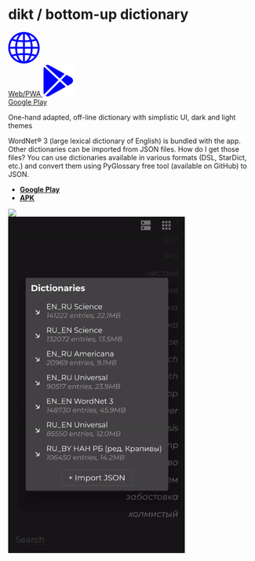 # dikt / bottom-up dictionary
<p float="left">
  <a href="#">
     <img src="https://raw.githubusercontent.com/maxim-saplin/dikt/master/_misc/web.svg" width="64"/>
     </br>
     Web/PWA
  </a>
  <a href="#">
     <img src="https://raw.githubusercontent.com/maxim-saplin/dikt/master/_misc/google-play.svg" width="64"/>
     </br>
     Google Play
  </a>
</p>

One-hand adapted, off-line dictionary with simplistic UI, dark and light themes

WordNet® 3 (large lexical dictionary of English) is bundled with the app. Other dictionaries can be imported from JSON files. How do I get those files? You can use dictionaries available in various formats (DSL, StarDict, etc.) and convert them using PyGlossary free tool (available on GitHub) to JSON.

- **[Google Play](https://play.google.com/store/apps/details?id=com.saplin.dikt)**
- **[APK](https://github.com/maxim-saplin/dikt/releases/download/1.0.1/dikt.apk)**
 


<img align="left" src="https://raw.githubusercontent.com/maxim-saplin/dikt/master/_misc/1.gif" width="360"/>
<img align="left" src="https://raw.githubusercontent.com/maxim-saplin/dikt/master/_misc/2.gif" width="360"/>
